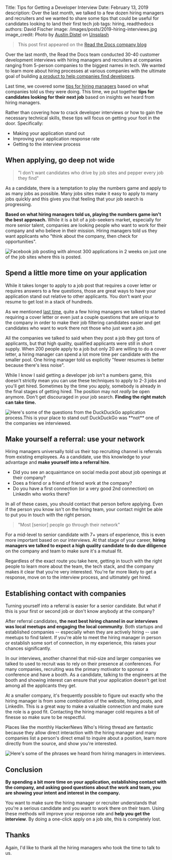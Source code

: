 Title: Tips for Getting a Developer Interview
Date: February 13, 2019
description: Over the last month, we talked to a few dozen hiring managers and recruiters and we wanted to share some tips that could be useful for candidates looking to land their first tech job
tags: hiring, readthedocs
authors: David Fischer
image: /images/posts/2019-hiring-interviews.jpg
image_credit: <span>Photo by <a href="https://unsplash.com/@austindistel?utm_content=creditCopyText&utm_medium=referral&utm_source=unsplash">Austin Distel</a> on <a href="https://unsplash.com/photos/three-men-using-macbooks-_S7-KX8geL0?utm_content=creditCopyText&utm_medium=referral&utm_source=unsplash">Unsplash</a></span>


> This post first appeared
> on the [Read the Docs company blog](https://blog.readthedocs.com/tips-for-getting-a-developer-interview/)

Over the last month, the Read the Docs team conducted 30-40 customer
development interviews with hiring managers and recruiters at companies
ranging from 5-person companies to the biggest names in tech. We wanted
to learn more about hiring processes at various companies with the
ultimate goal of building [a product to help companies find
developers]({filename}../pages/advertisers-hiring.md).

Last time, we covered some
[tips for hiring managers]({filename}lessons-from-hiring-manager-interviews.md)
based on what companies told us they were doing. This time,
we put together **tips for candidates looking for their next job** based
on insights we heard from hiring managers.

Rather than covering how to crack developer interviews or how to gain
the necessary technical skills, these tips will focus on getting your
foot in the door. Specifically:

-   Making your application stand out
-   Improving your application response rate
-   Getting to the interview process


When applying, go deep not wide
-------------------------------

> "I don't want candidates who drive by job sites and pepper every job
> they find"

As a candidate, there is a temptation to play the numbers game and apply
to as many jobs as possible. Many jobs sites make it easy to apply to
many jobs quickly and this gives you that feeling that your job search
is progressing.

**Based on what hiring managers told us, playing the numbers game isn't
the best approach.** While it is a bit of a job-seekers market,
especially for more senior talent, companies are looking people who want
to work for their company and who believe in their mission. Hiring
managers told us they want applicants who "think about the company,
then check for opportunities".

<img src="{static}../images/posts/2019-facebook-job-opening.png" class="mw-100" alt="Facebook job posting with almost 300 applications in 2 weeks on just one of the job sites where this is posted.">


Spend a little more time on your application
--------------------------------------------

While it takes longer to apply to a job post that requires a cover
letter or requires answers to a few questions, those are great ways to
have your application stand out relative to other applicants. You don't
want your resume to get lost in a stack of hundreds.

As we mentioned
[last time]({filename}lessons-from-hiring-manager-interviews.md),
quite a few hiring managers we talked to started requiring
a cover letter or even just a couple questions that are unique to the
company in order to make their job filtering candidates easier and get
candidates who want to work there not those who just want a job.

All the companies we talked to said when they post a job they got tons
of applicants, but that high quality, qualified applicants were still in
short supply. When 200 people apply to a job but only 20 are willing to
do a cover letter, a hiring manager can spend a lot more time per
candidate with the smaller pool. One hiring manager told us explicitly
"fewer resumes is better because there's less noise".

While I know I said getting a developer job isn't a numbers game, this
doesn't strictly mean you can use these techniques to apply to 2-3 jobs
and you'll get hired. Sometimes by the time you apply, somebody is
already in the final stages of getting hired. The position may not
*really* be open anymore. Don't get discouraged in your job search.
**Finding the right match can take time.**

<img src="{static}../images/posts/2019-duckduckgo-application-questions.png" class="mw-100" alt="Here's some of the questions from the DuckDuckGo application process.This is your place to stand out! DuckDuckGo was **not** one of the companies we interviewed.">


Make yourself a referral: use your network
------------------------------------------

Hiring managers universally told us their top recruiting channel is
referrals from existing employees. As a candidate, use this knowledge to
your advantage and **make yourself into a referral hire**.

-   Did you see an acquaintance on social media post about job openings
    at their company?
-   Does a friend or a friend of friend work at the company?
-   Do you have a first connection (or a very good 2nd connection) on
    LinkedIn who works there?

In all of these cases, you should contact that person before applying.
Even if the person you know isn't on the hiring team, your contact
might be able to put you in touch with the right person.

> "Most \[senior\] people go through their network"

For a mid-level to senior candidate with 7+ years of experience, this is
even more important based on our interviews. At that stage of your
career, **hiring managers we talked to expect a high quality candidate
to do due diligence** on the company and team to make sure it's a
mutual fit.

Regardless of the exact route you take here, getting in touch with the
right people to learn more about the team, the tech stack, and the
company makes it clear that you're very interested. You're far more
likely to get a response, move on to the interview process, and
ultimately get hired.


Establishing contact with companies
-----------------------------------

Turning yourself into a referral is easier for a senior candidate. But
what if this is your first or second job or don't know anybody at the
company?

After referral candidates, **the next best hiring channel in our
interviews was local meetups and engaging the local community**. Both
startups and established companies -- especially when they are actively
hiring -- use meetups to find talent. If you're able to meet the hiring
manager in person or establish some sort of connection, in my
experience, this raises your chances significantly.

In our interviews, another channel that mid-size and larger companies we
talked to used to recruit was to rely on their presence at conferences.
For many companies, recruiting was the primary motivator to sponsor a
conference and have a booth. As a candidate, talking to the engineers at
the booth and showing interest can ensure that your application doesn't
get lost among all the applicants they get.

At a smaller company, it's frequently possible to figure out exactly
who the hiring manager is from some combination of the website, hiring
posts, and LinkedIn. This is a great way to make a valuable connection
and make sure the role is a good fit. Contacting the hiring manager cold
requires a bit of finesse so make sure to be respectful.

Places like the monthly HackerNews Who's Hiring thread are fantastic
because they allow direct interaction with the hiring manager and many
companies list a person's direct email to inquire about a position,
learn more directly from the source, and show you're interested.

<img src="{static}../images/posts/2019-hiring-manager-phrases.png" class="mw-100" alt="Here's some of the phrases we heard from hiring managers in
interviews.">


Conclusion
----------

**By spending a bit more time on your application, establishing contact
with the company, and asking good questions about the work and team, you
are showing your intent and interest in the company.**

You want to make sure the hiring manager or recruiter understands that
you're a serious candidate and you want to work there on their team.
Using these methods will improve your response rate and **help you get
the interview**. By doing a one-click apply on a job site, this is
completely lost.


Thanks
------

Again, I'd like to thank all the hiring managers who took the time to
talk to us.
